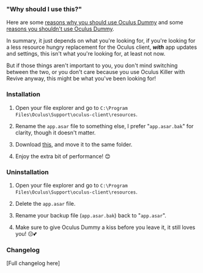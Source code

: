 ### "Why should I use this?"

Here are some [reasons why you should use Oculus Dummy](https://github.com/kckarnige/OculusDummy#reasons-to-use-oculus-dummy) and some [reasons you shouldn't use Oculus Dummy](https://github.com/kckarnige/OculusDummy#reasons-not-to-use-oculus-dummy-a-sorta-to-do-list).

In summary, it just depends on what you're looking for, if you're looking for a less resource hungry replacement for the Oculus client, ***with*** app updates and settings, this isn't what you're looking for, at least not now.

But if those things aren't important to you, you don't mind switching between the two, or you don't care because you use Oculus Killer with Revive anyway, this might be what you've been looking for!

### Installation

1. Open your file explorer and go to `C:\Program Files\Oculus\Support\oculus-client\resources`.

2. Rename the `app.asar` file to something else, I prefer "`app.asar.bak`" for clarity, though it doesn't matter.

3. Download [this](https://github.com/kckarnige/OculusDummy/releases/latest/download/app.asar), and move it to the same folder.

4. Enjoy the extra bit of performance! 😊

### Uninstallation

1. Open your file explorer and go to `C:\Program Files\Oculus\Support\oculus-client\resources`.

2. Delete the `app.asar` file.

3. Rename your backup file (`app.asar.bak`) back to "`app.asar`".

4. Make sure to give Oculus Dummy a kiss before you leave it, it still loves you! 😔💕

### Changelog

[Full changelog here]